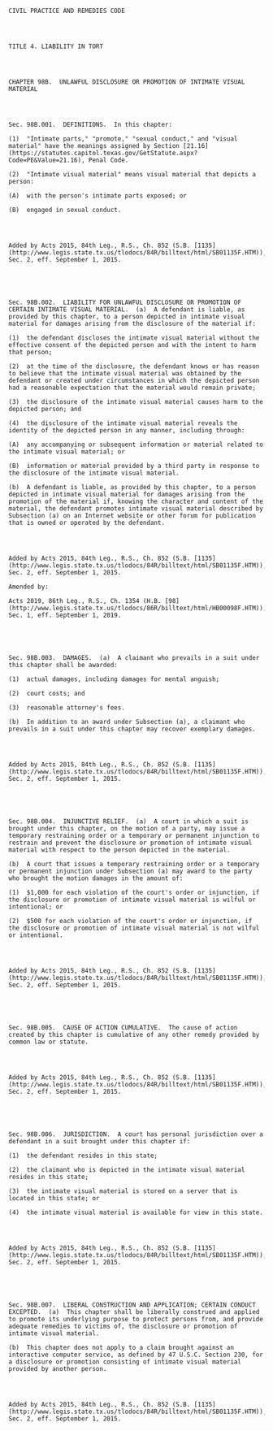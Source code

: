 ﻿
    
    
    	
    					
    
    
    CIVIL PRACTICE AND REMEDIES CODE
    
      
    
    
    TITLE 4. LIABILITY IN TORT
    
      
    
    
    CHAPTER 98B.  UNLAWFUL DISCLOSURE OR PROMOTION OF INTIMATE VISUAL MATERIAL
    
      
    
    
    Sec. 98B.001.  DEFINITIONS.  In this chapter:
    
    (1)  "Intimate parts," "promote," "sexual conduct," and "visual material" have the meanings assigned by Section [21.16](https://statutes.capitol.texas.gov/GetStatute.aspx?Code=PE&Value=21.16), Penal Code.
    
    (2)  "Intimate visual material" means visual material that depicts a person:
    
    (A)  with the person's intimate parts exposed; or
    
    (B)  engaged in sexual conduct.
    
    
    
    
    Added by Acts 2015, 84th Leg., R.S., Ch. 852 (S.B. [1135](http://www.legis.state.tx.us/tlodocs/84R/billtext/html/SB01135F.HTM)), Sec. 2, eff. September 1, 2015.
    
    
    
    
    
    Sec. 98B.002.  LIABILITY FOR UNLAWFUL DISCLOSURE OR PROMOTION OF CERTAIN INTIMATE VISUAL MATERIAL.  (a)  A defendant is liable, as provided by this chapter, to a person depicted in intimate visual material for damages arising from the disclosure of the material if:
    
    (1)  the defendant discloses the intimate visual material without the effective consent of the depicted person and with the intent to harm that person;
    
    (2)  at the time of the disclosure, the defendant knows or has reason to believe that the intimate visual material was obtained by the defendant or created under circumstances in which the depicted person had a reasonable expectation that the material would remain private;
    
    (3)  the disclosure of the intimate visual material causes harm to the depicted person; and
    
    (4)  the disclosure of the intimate visual material reveals the identity of the depicted person in any manner, including through:
    
    (A)  any accompanying or subsequent information or material related to the intimate visual material; or
    
    (B)  information or material provided by a third party in response to the disclosure of the intimate visual material.
    
    (b)  A defendant is liable, as provided by this chapter, to a person depicted in intimate visual material for damages arising from the promotion of the material if, knowing the character and content of the material, the defendant promotes intimate visual material described by Subsection (a) on an Internet website or other forum for publication that is owned or operated by the defendant.
    
    
    
    
    Added by Acts 2015, 84th Leg., R.S., Ch. 852 (S.B. [1135](http://www.legis.state.tx.us/tlodocs/84R/billtext/html/SB01135F.HTM)), Sec. 2, eff. September 1, 2015.
    
    Amended by: 
    
    Acts 2019, 86th Leg., R.S., Ch. 1354 (H.B. [98](http://www.legis.state.tx.us/tlodocs/86R/billtext/html/HB00098F.HTM)), Sec. 1, eff. September 1, 2019.
    
    
    
    
    
    Sec. 98B.003.  DAMAGES.  (a)  A claimant who prevails in a suit under this chapter shall be awarded:
    
    (1)  actual damages, including damages for mental anguish;
    
    (2)  court costs; and
    
    (3)  reasonable attorney's fees.
    
    (b)  In addition to an award under Subsection (a), a claimant who prevails in a suit under this chapter may recover exemplary damages.
    
    
    
    
    Added by Acts 2015, 84th Leg., R.S., Ch. 852 (S.B. [1135](http://www.legis.state.tx.us/tlodocs/84R/billtext/html/SB01135F.HTM)), Sec. 2, eff. September 1, 2015.
    
    
    
    
    
    Sec. 98B.004.  INJUNCTIVE RELIEF.  (a)  A court in which a suit is brought under this chapter, on the motion of a party, may issue a temporary restraining order or a temporary or permanent injunction to restrain and prevent the disclosure or promotion of intimate visual material with respect to the person depicted in the material.
    
    (b)  A court that issues a temporary restraining order or a temporary or permanent injunction under Subsection (a) may award to the party who brought the motion damages in the amount of:
    
    (1)  $1,000 for each violation of the court's order or injunction, if the disclosure or promotion of intimate visual material is wilful or intentional; or
    
    (2)  $500 for each violation of the court's order or injunction, if the disclosure or promotion of intimate visual material is not wilful or intentional.
    
    
    
    
    Added by Acts 2015, 84th Leg., R.S., Ch. 852 (S.B. [1135](http://www.legis.state.tx.us/tlodocs/84R/billtext/html/SB01135F.HTM)), Sec. 2, eff. September 1, 2015.
    
    
    
    
    
    Sec. 98B.005.  CAUSE OF ACTION CUMULATIVE.  The cause of action created by this chapter is cumulative of any other remedy provided by common law or statute.
    
    
    
    
    Added by Acts 2015, 84th Leg., R.S., Ch. 852 (S.B. [1135](http://www.legis.state.tx.us/tlodocs/84R/billtext/html/SB01135F.HTM)), Sec. 2, eff. September 1, 2015.
    
    
    
    
    
    Sec. 98B.006.  JURISDICTION.  A court has personal jurisdiction over a defendant in a suit brought under this chapter if:
    
    (1)  the defendant resides in this state;
    
    (2)  the claimant who is depicted in the intimate visual material resides in this state;
    
    (3)  the intimate visual material is stored on a server that is located in this state; or
    
    (4)  the intimate visual material is available for view in this state.
    
    
    
    
    Added by Acts 2015, 84th Leg., R.S., Ch. 852 (S.B. [1135](http://www.legis.state.tx.us/tlodocs/84R/billtext/html/SB01135F.HTM)), Sec. 2, eff. September 1, 2015.
    
    
    
    
    
    Sec. 98B.007.  LIBERAL CONSTRUCTION AND APPLICATION; CERTAIN CONDUCT EXCEPTED.  (a)  This chapter shall be liberally construed and applied to promote its underlying purpose to protect persons from, and provide adequate remedies to victims of, the disclosure or promotion of intimate visual material.
    
    (b)  This chapter does not apply to a claim brought against an interactive computer service, as defined by 47 U.S.C. Section 230, for a disclosure or promotion consisting of intimate visual material provided by another person.
    
    
    
    
    Added by Acts 2015, 84th Leg., R.S., Ch. 852 (S.B. [1135](http://www.legis.state.tx.us/tlodocs/84R/billtext/html/SB01135F.HTM)), Sec. 2, eff. September 1, 2015.
    
    
    
    
    				
